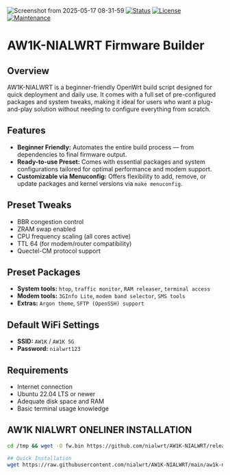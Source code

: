 ![Screenshot from 2025-05-17 08-31-59](https://github.com/user-attachments/assets/669a7dd4-e876-4662-9e51-99c7bc2a08f0)
[![Status](https://img.shields.io/badge/Status-Stable-green.svg)](https://github.com/nialwrt/AW1K-NIALWRT)
[![License](https://img.shields.io/badge/License-GPLv2-blue.svg)](https://www.gnu.org/licenses/old-licenses/gpl-2.0.html)
[![Maintenance](https://img.shields.io/badge/Maintained-Yes-brightgreen.svg)](https://github.com/nialwrt/AW1K-NIALWRT)
# AW1K-NIALWRT Firmware Builder
## Overview
AW1K-NIALWRT is a beginner-friendly OpenWrt build script designed for quick deployment and daily use. It comes with a full set of pre-configured packages and system tweaks, making it ideal for users who want a plug-and-play solution without needing to configure everything from scratch.

## Features
* **Beginner Friendly:** Automates the entire build process — from dependencies to final firmware output.
* **Ready-to-use Preset:** Comes with essential packages and system configurations tailored for optimal performance and modem support.
* **Customizable via Menuconfig:** Offers flexibility to add, remove, or update packages and kernel versions via `make menuconfig`.

## Preset Tweaks
* BBR congestion control
* ZRAM swap enabled
* CPU frequency scaling (all cores active)
* TTL 64 (for modem/router compatibility)
* Quectel-CM protocol support

## Preset Packages
* **System tools:** `htop`, `traffic monitor`, `RAM releaser`, `terminal access`
* **Modem tools:** `3GInfo Lite`, `modem band selector`, `SMS tools`
* **Extras:** `Argon theme`, `SFTP (OpenSSH) support`

## Default WiFi Settings
* **SSID:** `AW1K` / `AW1K 5G`
* **Password:** `nialwrt123`

## Requirements
* Internet connection
* Ubuntu 22.04 LTS or newer
* Adequate disk space and RAM
* Basic terminal usage knowledge

## AW1K NIALWRT ONELINER INSTALLATION
```bash
cd /tmp && wget -O fw.bin https://github.com/nialwrt/AW1K-NIALWRT/releases/download/AW1K-NIALWRT/AW1K-NIALWRT.bin && sysupgrade -n fw.bin

## Quick Installation
wget https://raw.githubusercontent.com/nialwrt/AW1K-NIALWRT/main/aw1k-nialwrt.sh && chmod +x aw1k-nialwrt.sh && ./aw1k-nialwrt.sh
